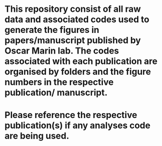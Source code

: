 # This repository consist of all raw data and associated codes used to generate the figures in papers/manuscript published by Oscar Marin lab. The codes associated with each publication are organised by folders and the figure numbers in the respective publication/ manuscript. 

# Please reference the respective publication(s) if any analyses code are being used. 

 
